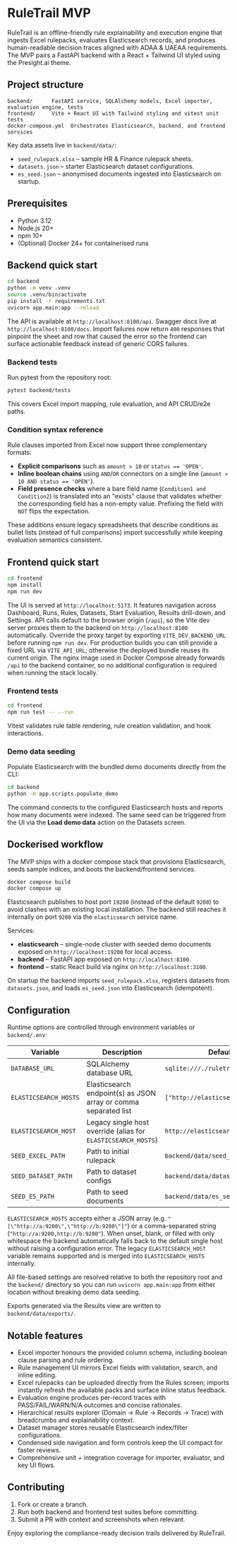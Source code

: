 # RuleTrail MVP

RuleTrail is an offline-friendly rule explainability and execution engine that ingests Excel rulepacks, evaluates Elasticsearch
records, and produces human-readable decision traces aligned with ADAA & UAEAA requirements. The MVP pairs a FastAPI backend with a
React + Tailwind UI styled using the Presight.ai theme.

## Project structure

```
backend/      FastAPI service, SQLAlchemy models, Excel importer, evaluation engine, tests
frontend/     Vite + React UI with Tailwind styling and vitest unit tests
docker-compose.yml  Orchestrates Elasticsearch, backend, and frontend services
```

Key data assets live in `backend/data/`:

- `seed_rulepack.xlsx` – sample HR & Finance rulepack sheets.
- `datasets.json` – starter Elasticsearch dataset configurations.
- `es_seed.json` – anonymised documents ingested into Elasticsearch on startup.

## Prerequisites

- Python 3.12
- Node.js 20+
- npm 10+
- (Optional) Docker 24+ for containerised runs

## Backend quick start

```bash
cd backend
python -m venv .venv
source .venv/bin/activate
pip install -r requirements.txt
uvicorn app.main:app --reload
```

The API is available at `http://localhost:8100/api`. Swagger docs live at `http://localhost:8100/docs`. Import failures now return
`400` responses that pinpoint the sheet and row that caused the error so the frontend can surface actionable feedback instead of
generic CORS failures.

### Backend tests

Run pytest from the repository root:

```bash
pytest backend/tests
```

This covers Excel import mapping, rule evaluation, and API CRUD/e2e paths.

### Condition syntax reference

Rule clauses imported from Excel now support three complementary formats:

- **Explicit comparisons** such as `amount > 10` or `status == 'OPEN'`.
- **Inline boolean chains** using `AND`/`OR` connectors on a single line (`amount > 10 AND status == 'OPEN'`).
- **Field presence checks** where a bare field name (`Condition1 and Condition2`) is translated into an "exists" clause that validates whether the corresponding field has a non-empty value. Prefixing the field with `NOT` flips the expectation.

These additions ensure legacy spreadsheets that describe conditions as bullet lists (instead of full comparisons) import successfully while keeping evaluation semantics consistent.

## Frontend quick start

```bash
cd frontend
npm install
npm run dev
```

The UI is served at `http://localhost:5173`. It features navigation across Dashboard, Runs, Rules, Datasets, Start Evaluation,
Results drill-down, and Settings. API calls default to the browser origin (`/api`), so the Vite dev server proxies them to the
backend on `http://localhost:8100` automatically. Override the proxy target by exporting `VITE_DEV_BACKEND_URL` before running
`npm run dev`. For production builds you can still provide a fixed URL via `VITE_API_URL`; otherwise the deployed bundle reuses
its current origin. The nginx image used in Docker Compose already forwards `/api` to the backend container, so no additional
configuration is required when running the stack locally.

### Frontend tests

```bash
cd frontend
npm run test -- --run
```

Vitest validates rule table rendering, rule creation validation, and hook interactions.

### Demo data seeding

Populate Elasticsearch with the bundled demo documents directly from the CLI:

```bash
cd backend
python -m app.scripts.populate_demo
```

The command connects to the configured Elasticsearch hosts and reports how many documents were indexed. The same seed can be
triggered from the UI via the **Load demo data** action on the Datasets screen.

## Dockerised workflow

The MVP ships with a docker compose stack that provisions Elasticsearch, seeds sample indices, and boots the backend/frontend
services.

```bash
docker compose build
docker compose up
```

Elasticsearch publishes to host port `19200` (instead of the default `9200`) to avoid clashes with an existing local
installation. The backend still reaches it internally on port `9200` via the `elasticsearch` service name.

Services:

- **elasticsearch** – single-node cluster with seeded demo documents exposed on `http://localhost:19200` for local access.
- **backend** – FastAPI app exposed on `http://localhost:8100`.
- **frontend** – static React build via nginx on `http://localhost:3100`.

On startup the backend imports `seed_rulepack.xlsx`, registers datasets from `datasets.json`, and loads `es_seed.json` into
Elasticsearch (idempotent).

## Configuration

Runtime options are controlled through environment variables or `backend/.env`:

| Variable | Description | Default |
|----------|-------------|---------|
| `DATABASE_URL` | SQLAlchemy database URL | `sqlite:///./ruletrail.db` |
| `ELASTICSEARCH_HOSTS` | Elasticsearch endpoint(s) as JSON array or comma separated list | `["http://elasticsearch:9200"]` |
| `ELASTICSEARCH_HOST` | Legacy single host override (alias for `ELASTICSEARCH_HOSTS`) | `http://elasticsearch:9200` |
| `SEED_EXCEL_PATH` | Path to initial rulepack | `backend/data/seed_rulepack.xlsx` |
| `SEED_DATASET_PATH` | Path to dataset configs | `backend/data/datasets.json` |
| `SEED_ES_PATH` | Path to seed documents | `backend/data/es_seed.json` |

`ELASTICSEARCH_HOSTS` accepts either a JSON array (e.g. `"[\"http://a:9200\",\"http://b:9200\"]"`) or a comma-separated
string (`"http://a:9200,http://b:9200"`). When unset, blank, or filled with only whitespace the backend automatically falls back
to the default single host without raising a configuration error. The legacy `ELASTICSEARCH_HOST` variable remains supported and
is merged into `ELASTICSEARCH_HOSTS` internally.

All file-based settings are resolved relative to both the repository root and the `backend/` directory so you can run
`uvicorn app.main:app` from either location without breaking demo data seeding.

Exports generated via the Results view are written to `backend/data/exports/`.

## Notable features

- Excel importer honours the provided column schema, including boolean clause parsing and rule ordering.
- Rule management UI mirrors Excel fields with validation, search, and inline editing.
- Excel rulepacks can be uploaded directly from the Rules screen; imports instantly refresh the available packs and surface
  inline status feedback.
- Evaluation engine produces per-record traces with PASS/FAIL/WARN/N/A outcomes and concise rationales.
- Hierarchical results explorer (Domain → Rule → Records → Trace) with breadcrumbs and explainability context.
- Dataset manager stores reusable Elasticsearch index/filter configurations.
- Condensed side navigation and form controls keep the UI compact for faster reviews.
- Comprehensive unit + integration coverage for importer, evaluator, and key UI flows.

## Contributing

1. Fork or create a branch.
2. Run both backend and frontend test suites before committing.
3. Submit a PR with context and screenshots when relevant.

Enjoy exploring the compliance-ready decision trails delivered by RuleTrail.
